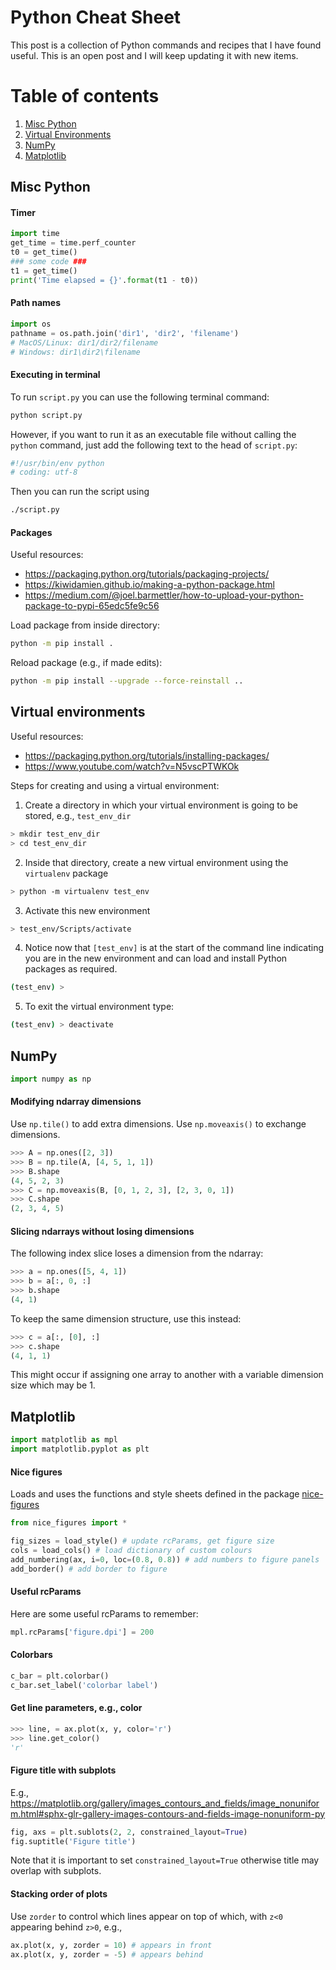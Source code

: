 # Python Cheat Sheet

This post is a collection of Python commands and recipes that I have found useful. This is an open post and I will keep updating it with new items.

# Table of contents
1. [Misc Python](#MiscPython)
2. [Virtual Environments](#VirtualEnvironments)
3. [NumPy](#NumPy)
4. [Matplotlib](#Matplotlib)

## Misc Python <a name="MiscPython"></a>

#### Timer

```python
import time
get_time = time.perf_counter
t0 = get_time()
### some code ###
t1 = get_time()
print('Time elapsed = {}'.format(t1 - t0))
```

#### Path names
```python
import os
pathname = os.path.join('dir1', 'dir2', 'filename')
# MacOS/Linux: dir1/dir2/filename
# Windows: dir1\dir2\filename
```

#### Executing in terminal
To run ```script.py``` you can use the following terminal command:
```bash
python script.py
```
However, if you want to run it as an executable file without calling the ```python``` command, just add the following text to the head of ```script.py```:
```python
#!/usr/bin/env python
# coding: utf-8
```
Then you can run the script using
```bash
./script.py
```

#### Packages
Useful resources:
- https://packaging.python.org/tutorials/packaging-projects/
- https://kiwidamien.github.io/making-a-python-package.html
- https://medium.com/@joel.barmettler/how-to-upload-your-python-package-to-pypi-65edc5fe9c56

Load package from inside directory:
```bash
python -m pip install .
```

Reload package (e.g., if made edits):
```bash
python -m pip install --upgrade --force-reinstall ..
```

## Virtual environments <a name="VirtualEnvironments"></a>
Useful resources:
- https://packaging.python.org/tutorials/installing-packages/
- https://www.youtube.com/watch?v=N5vscPTWKOk

Steps for creating and using a virtual environment:
1. Create a directory in which your virtual environment is going to be stored, e.g., ```test_env_dir```
```bash
> mkdir test_env_dir
> cd test_env_dir
```
2. Inside that directory, create a new virtual environment using the ```virtualenv``` package
```bash
> python -m virtualenv test_env
```
3. Activate this new environment
```bash
> test_env/Scripts/activate
```
4. Notice now that `[test_env]` is at the start of the command line indicating you are in the new environment and can load and install Python packages as required.
```bash
(test_env) >
```
5. To exit the virtual environment type:
```bash
(test_env) > deactivate
```


## NumPy <a name="NumPy"></a>
```python
import numpy as np
```

#### Modifying ndarray dimensions
Use ```np.tile()``` to add extra dimensions.
Use ```np.moveaxis()``` to exchange dimensions.
```python
>>> A = np.ones([2, 3])
>>> B = np.tile(A, [4, 5, 1, 1])
>>> B.shape
(4, 5, 2, 3)
>>> C = np.moveaxis(B, [0, 1, 2, 3], [2, 3, 0, 1])
>>> C.shape
(2, 3, 4, 5)
```

#### Slicing ndarrays without losing dimensions
The following index slice loses a dimension from the ndarray:
```python
>>> a = np.ones([5, 4, 1])
>>> b = a[:, 0, :]
>>> b.shape
(4, 1)
```
To keep the same dimension structure, use this instead:
```python
>>> c = a[:, [0], :]
>>> c.shape
(4, 1, 1)
```
This might occur if assigning one array to another with a variable dimension size which may be 1.


## Matplotlib <a name="Matplotlib"></a>

```python
import matplotlib as mpl
import matplotlib.pyplot as plt
```

#### Nice figures
Loads and uses the functions and style sheets defined in the package [nice-figures](https://github.com/Rob217/nice-figures)
```python
from nice_figures import *

fig_sizes = load_style() # update rcParams, get figure size
cols = load_cols() # load dictionary of custom colours
add_numbering(ax, i=0, loc=(0.8, 0.8)) # add numbers to figure panels
add_border() # add border to figure
```

#### Useful rcParams
Here are some useful rcParams to remember:
```python
mpl.rcParams['figure.dpi'] = 200
```

#### Colorbars
```python
c_bar = plt.colorbar()
c_bar.set_label('colorbar label')
```

#### Get line parameters, e.g., color
```python
>>> line, = ax.plot(x, y, color='r')
>>> line.get_color()
'r'
```

#### Figure title with subplots
E.g., https://matplotlib.org/gallery/images_contours_and_fields/image_nonuniform.html#sphx-glr-gallery-images-contours-and-fields-image-nonuniform-py
```python
fig, axs = plt.sublots(2, 2, constrained_layout=True)
fig.suptitle('Figure title')
```
Note that it is important to set ```constrained_layout=True``` otherwise title may overlap with subplots.

#### Stacking order of plots
Use ```zorder``` to control which lines appear on top of which, with ```z<0``` appearing behind ```z>0```, e.g.,
```python
ax.plot(x, y, zorder = 10) # appears in front
ax.plot(x, y, zorder = -5) # appears behind
```
